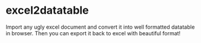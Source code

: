 # excel2datatable
Import any ugly excel document and convert it into well formatted datatable in browser. Then you can export it back to excel with beautiful format!
